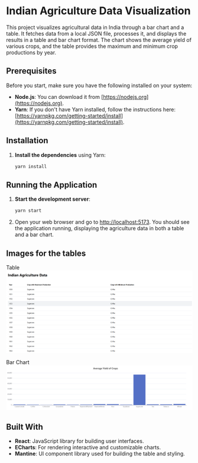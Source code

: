 # Indian Agriculture Data Visualization

This project visualizes agricultural data in India through a bar chart and a table. It fetches data from a local JSON file, processes it, and displays the results in a table and bar chart format. The chart shows the average yield of various crops, and the table provides the maximum and minimum crop productions by year.

## Prerequisites

Before you start, make sure you have the following installed on your system:

- **Node.js**:  You can download it from [https://nodejs.org](https://nodejs.org).
- **Yarn**:  If you don't have Yarn installed, follow the instructions here: [https://yarnpkg.com/getting-started/install](https://yarnpkg.com/getting-started/install).

## Installation

1. **Install the dependencies** using Yarn:

   ```bash
   yarn install
   ```

## Running the Application

1. **Start the development server**:

   ```bash
   yarn start
   ```

2. Open your web browser and go to [http://localhost:5173](http://localhost:5173). You should see the application running, displaying the agriculture data in both a table and a bar chart.

## Images for the tables

Table
![Image Alt Text](https://github.com/pr0secutor/manufac-assignment/blob/main/images/Screenshot%202024-12-31%20163051.png)

Bar Chart
![Image Alt Text](https://github.com/pr0secutor/manufac-assignment/blob/main/images/Screenshot%202024-12-31%20163105.png)

## Built With

- **React**: JavaScript library for building user interfaces.
- **ECharts**: For rendering interactive and customizable charts.
- **Mantine**: UI component library used for building the table and styling.